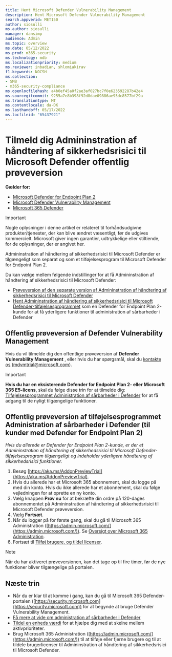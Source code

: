 ```yaml
---
title: Hent Microsoft Defender Vulnerability Management
description: Hent Microsoft Defender Vulnerability Management
search.appverid: MET150
author: siosulli
ms.author: siosulli
manager: dansimp
audience: Admin
ms.topic: overview
ms.date: 05/12/2022
ms.prod: m365-security
ms.technology: mdb
ms.localizationpriority: medium
ms.reviewer: inbadian, shlomiakirav
f1.keywords: NOCSH
ms.collection:
- SMB
- m365-security-compliance
ms.openlocfilehash: a4b0ef45a0f2ae3af027bc7f0e623592287b42e4
ms.sourcegitcommit: 9255a7e8b398f92d8dae09886ae95dc8577bf29a
ms.translationtype: MT
ms.contentlocale: da-DK
ms.lasthandoff: 05/17/2022
ms.locfileid: "65437921"
---
```

# <a name="sign-up-for-microsoft-defender-vulnerability-management-public-preview"></a>Tilmeld dig Admininstration af håndtering af sikkerhedsrisici til Microsoft Defender offentlig prøveversion

**Gælder for:**

- [Microsoft Defender for Endpoint Plan 2](https://go.microsoft.com/fwlink/?linkid=2154037)
- [Microsoft Defender Vulnerability Management](index.yml)
- [Microsoft 365 Defender](https://go.microsoft.com/fwlink/?linkid=2118804)

> [!IMPORTANT]
> Nogle oplysninger i denne artikel er relateret til forhåndsudgivne produkter/tjenester, der kan blive ændret væsentligt, før de udgives kommercielt. Microsoft giver ingen garantier, udtrykkelige eller stiltiende, for de oplysninger, der er angivet her.

Admininstration af håndtering af sikkerhedsrisici til Microsoft Defender er tilgængeligt som separat og som et tilføjelsesprogram til Microsoft Defender for Endpoint Plan 2.

Du kan vælge mellem følgende indstillinger for at få Admininstration af håndtering af sikkerhedsrisici til Microsoft Defender:

- [Prøveversion af den separate version af Admininstration af håndtering af sikkerhedsrisici til Microsoft Defender](#defender-vulnerability-management-public-preview)
- [Hent Admininstration af håndtering af sikkerhedsrisici til Microsoft Defender-tilføjelsesprogrammet](#defender-vulnerability-management-add-on-public-preview-for-defender-for-endpoint-plan-2-customers) som en Defender for Endpoint Plan 2-kunde for at få yderligere funktioner til administration af sårbarheder i Defender

## <a name="defender-vulnerability-management-public-preview"></a>Offentlig prøveversion af Defender Vulnerability Management

Hvis du vil tilmelde dig den offentlige prøveversion af **Defender Vulnerability Management** , eller hvis du har spørgsmål, skal du [kontakte os](mailto:mdvmtrial@microsoft.com) (mdvmtrial@microsoft.com).

> [!IMPORTANT]
> **Hvis du har en eksisterende Defender for Endpoint Plan 2- eller Microsoft 365 E5-licens**, skal du følge disse trin for at tilmelde dig: [Tilføjelsesprogrammet Administration af sårbarheder i Defender](#defender-vulnerability-management-add-on-public-preview-for-defender-for-endpoint-plan-2-customers) for at få adgang til de nyligt tilgængelige funktioner.

## <a name="defender-vulnerability-management-add-on-public-preview-for-defender-for-endpoint-plan-2-customers"></a>Offentlig prøveversion af tilføjelsesprogrammet Administration af sårbarheder i Defender (til kunder med Defender for Endpoint Plan 2)

*Hvis du allerede er Defender for Endpoint Plan 2-kunde, er der et Admininstration af håndtering af sikkerhedsrisici til Microsoft Defender-tilføjelsesprogram tilgængeligt og indeholder yderligere håndtering af sikkerhedsrisici funktioner.*

1. Besøg [https://aka.ms/AddonPreviewTrial](https://aka.ms/AddonPreviewTrial).
2. Hvis du allerede har et Microsoft 365 abonnement, skal du logge på med din konto. Hvis du ikke allerede har et abonnement, skal du følge vejledningen for at oprette en ny konto.
3. Vælg knappen **Prøv nu** for at bekræfte din ordre på 120-dages abonnementet på Admininstration af håndtering af sikkerhedsrisici til Microsoft Defender prøveversion.
4. Vælg **Fortsæt**.
5. Når du logger på for første gang, skal du gå til Microsoft 365 Administration ([https://admin.microsoft.com/](https://admin.microsoft.com/)). Se [Oversigt over Microsoft 365 Administration](../../admin/admin-overview/admin-center-overview.md).
6. Fortsæt til [Tilføj brugere, og tildel licenser](mdvm-add-users.md).

> [!NOTE]
> Når du har aktiveret prøveversionen, kan det tage op til fire timer, før de nye funktioner bliver tilgængelige på portalen.

## <a name="next-steps"></a>Næste trin

- Når du er klar til at komme i gang, kan du gå til Microsoft 365 Defender-portalen ([https://security.microsoft.com](https://security.microsoft.com)) for at begynde at bruge Defender Vulnerability Management.
- [Få mere at vide om administration af sårbarheder i Defender](defender-vulnerability-management.md)
- [Tildel en enheds værdi](tvm-assign-device-value.md) for at hjælpe dig med at skelne mellem aktivprioriteter.
- Brug Microsoft 365 Administration ([https://admin.microsoft.com/](https://admin.microsoft.com/)) til at tilføje eller fjerne brugere og til at tildele brugerlicenser til Admininstration af håndtering af sikkerhedsrisici til Microsoft Defender.
